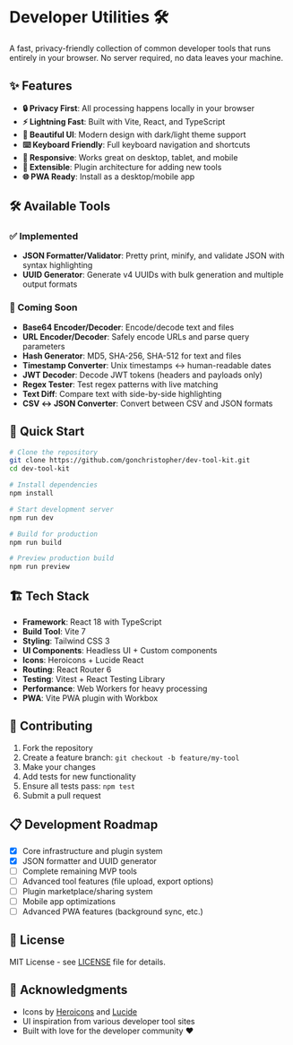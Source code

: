 # Developer Utilities 🛠️

A fast, privacy-friendly collection of common developer tools that runs entirely in your browser. No server required, no data leaves your machine.

## ✨ Features

- **🔒 Privacy First**: All processing happens locally in your browser
- **⚡ Lightning Fast**: Built with Vite, React, and TypeScript
- **🎨 Beautiful UI**: Modern design with dark/light theme support
- **⌨️ Keyboard Friendly**: Full keyboard navigation and shortcuts
- **📱 Responsive**: Works great on desktop, tablet, and mobile
- **🔧 Extensible**: Plugin architecture for adding new tools
- **🌐 PWA Ready**: Install as a desktop/mobile app

## 🛠️ Available Tools

### ✅ Implemented
- **JSON Formatter/Validator**: Pretty print, minify, and validate JSON with syntax highlighting
- **UUID Generator**: Generate v4 UUIDs with bulk generation and multiple output formats

### 🚧 Coming Soon
- **Base64 Encoder/Decoder**: Encode/decode text and files
- **URL Encoder/Decoder**: Safely encode URLs and parse query parameters
- **Hash Generator**: MD5, SHA-256, SHA-512 for text and files
- **Timestamp Converter**: Unix timestamps ↔ human-readable dates
- **JWT Decoder**: Decode JWT tokens (headers and payloads only)
- **Regex Tester**: Test regex patterns with live matching
- **Text Diff**: Compare text with side-by-side highlighting
- **CSV ↔ JSON Converter**: Convert between CSV and JSON formats

## 🚀 Quick Start

```bash
# Clone the repository
git clone https://github.com/gonchristopher/dev-tool-kit.git
cd dev-tool-kit

# Install dependencies
npm install

# Start development server
npm run dev

# Build for production
npm run build

# Preview production build
npm run preview
```

## 🏗️ Tech Stack

- **Framework**: React 18 with TypeScript
- **Build Tool**: Vite 7
- **Styling**: Tailwind CSS 3
- **UI Components**: Headless UI + Custom components
- **Icons**: Heroicons + Lucide React  
- **Routing**: React Router 6
- **Testing**: Vitest + React Testing Library
- **Performance**: Web Workers for heavy processing
- **PWA**: Vite PWA plugin with Workbox

## 🤝 Contributing

1. Fork the repository
2. Create a feature branch: `git checkout -b feature/my-tool`
3. Make your changes
4. Add tests for new functionality
5. Ensure all tests pass: `npm test`
6. Submit a pull request

## 📋 Development Roadmap

- [x] Core infrastructure and plugin system
- [x] JSON formatter and UUID generator
- [ ] Complete remaining MVP tools
- [ ] Advanced tool features (file upload, export options)
- [ ] Plugin marketplace/sharing system
- [ ] Mobile app optimizations
- [ ] Advanced PWA features (background sync, etc.)

## 📄 License

MIT License - see [LICENSE](LICENSE) file for details.

## 🙏 Acknowledgments

- Icons by [Heroicons](https://heroicons.com/) and [Lucide](https://lucide.dev/)
- UI inspiration from various developer tool sites
- Built with love for the developer community ❤️
